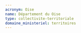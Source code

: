 ```yaml
---
acronym: Oise
name: Département du Oise
type: collectivite-territoriale
domaine_ministeriel: territoires
---
```

